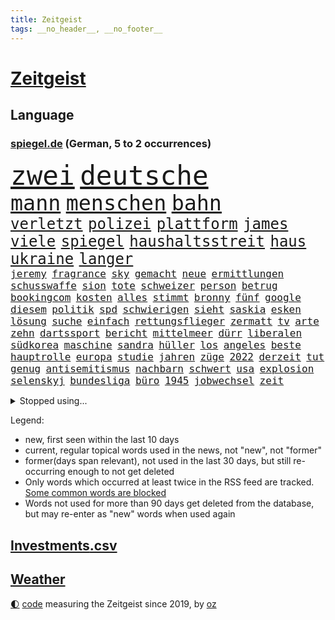 ```yaml
---
title: Zeitgeist
tags: __no_header__, __no_footer__
---
```


# [Zeitgeist](https://oliz.io/zeitgeist/)

## Language

<h3><a href="https://www.spiegel.de" target="_blank">spiegel.de</a> (German, 5 to 2 occurrences)</h3>
<p style="font-family:monospace">
<span style="font-size:32pt"><a href="news_links.html#zwei" class="current">zwei</a></span>
<span style="font-size:32pt"><a href="news_links.html#deutsche" class="current">deutsche</a></span>
<br>
<span style="font-size:25pt"><a href="news_links.html#mann" class="current">mann</a></span>
<span style="font-size:25pt"><a href="news_links.html#menschen" class="current">menschen</a></span>
<span style="font-size:25pt"><a href="news_links.html#bahn" class="current">bahn</a></span>
<br>
<span style="font-size:18pt"><a href="news_links.html#verletzt" class="current">verletzt</a></span>
<span style="font-size:18pt"><a href="news_links.html#polizei" class="current">polizei</a></span>
<span style="font-size:18pt"><a href="news_links.html#plattform" class="current">plattform</a></span>
<span style="font-size:18pt"><a href="news_links.html#james" class="current">james</a></span>
<span style="font-size:18pt"><a href="news_links.html#viele" class="current">viele</a></span>
<span style="font-size:18pt"><a href="news_links.html#spiegel" class="current">spiegel</a></span>
<span style="font-size:18pt"><a href="news_links.html#haushaltsstreit" class="current">haushaltsstreit</a></span>
<span style="font-size:18pt"><a href="news_links.html#haus" class="current">haus</a></span>
<span style="font-size:18pt"><a href="news_links.html#ukraine" class="current">ukraine</a></span>
<span style="font-size:18pt"><a href="news_links.html#langer" class="current">langer</a></span>
<br>
<span style="font-size:12pt"><a href="news_links.html#jeremy" class="current">jeremy</a></span>
<span style="font-size:12pt"><a href="news_links.html#fragrance" class="new">fragrance</a></span>
<span style="font-size:12pt"><a href="news_links.html#sky" class="current">sky</a></span>
<span style="font-size:12pt"><a href="news_links.html#gemacht" class="current">gemacht</a></span>
<span style="font-size:12pt"><a href="news_links.html#neue" class="current">neue</a></span>
<span style="font-size:12pt"><a href="news_links.html#ermittlungen" class="current">ermittlungen</a></span>
<span style="font-size:12pt"><a href="news_links.html#schusswaffe" class="current">schusswaffe</a></span>
<span style="font-size:12pt"><a href="news_links.html#sion" class="new">sion</a></span>
<span style="font-size:12pt"><a href="news_links.html#tote" class="current">tote</a></span>
<span style="font-size:12pt"><a href="news_links.html#schweizer" class="current">schweizer</a></span>
<span style="font-size:12pt"><a href="news_links.html#person" class="current">person</a></span>
<span style="font-size:12pt"><a href="news_links.html#betrug" class="current">betrug</a></span>
<span style="font-size:12pt"><a href="news_links.html#bookingcom" class="new">bookingcom</a></span>
<span style="font-size:12pt"><a href="news_links.html#kosten" class="current">kosten</a></span>
<span style="font-size:12pt"><a href="news_links.html#alles" class="current">alles</a></span>
<span style="font-size:12pt"><a href="news_links.html#stimmt" class="current">stimmt</a></span>
<span style="font-size:12pt"><a href="news_links.html#bronny" class="new">bronny</a></span>
<span style="font-size:12pt"><a href="news_links.html#fünf" class="current">fünf</a></span>
<span style="font-size:12pt"><a href="news_links.html#google" class="current">google</a></span>
<span style="font-size:12pt"><a href="news_links.html#diesem" class="current">diesem</a></span>
<span style="font-size:12pt"><a href="news_links.html#politik" class="current">politik</a></span>
<span style="font-size:12pt"><a href="news_links.html#spd" class="current">spd</a></span>
<span style="font-size:12pt"><a href="news_links.html#schwierigen" class="current">schwierigen</a></span>
<span style="font-size:12pt"><a href="news_links.html#sieht" class="current">sieht</a></span>
<span style="font-size:12pt"><a href="news_links.html#saskia" class="current">saskia</a></span>
<span style="font-size:12pt"><a href="news_links.html#esken" class="current">esken</a></span>
<span style="font-size:12pt"><a href="news_links.html#lösung" class="current">lösung</a></span>
<span style="font-size:12pt"><a href="news_links.html#suche" class="current">suche</a></span>
<span style="font-size:12pt"><a href="news_links.html#einfach" class="current">einfach</a></span>
<span style="font-size:12pt"><a href="news_links.html#rettungsflieger" class="new">rettungsflieger</a></span>
<span style="font-size:12pt"><a href="news_links.html#zermatt" class="current">zermatt</a></span>
<span style="font-size:12pt"><a href="news_links.html#tv" class="current">tv</a></span>
<span style="font-size:12pt"><a href="news_links.html#arte" class="current">arte</a></span>
<span style="font-size:12pt"><a href="news_links.html#zehn" class="current">zehn</a></span>
<span style="font-size:12pt"><a href="news_links.html#dartssport" class="new">dartssport</a></span>
<span style="font-size:12pt"><a href="news_links.html#bericht" class="current">bericht</a></span>
<span style="font-size:12pt"><a href="news_links.html#mittelmeer" class="current">mittelmeer</a></span>
<span style="font-size:12pt"><a href="news_links.html#dürr" class="current">dürr</a></span>
<span style="font-size:12pt"><a href="news_links.html#liberalen" class="current">liberalen</a></span>
<span style="font-size:12pt"><a href="news_links.html#südkorea" class="current">südkorea</a></span>
<span style="font-size:12pt"><a href="news_links.html#maschine" class="current">maschine</a></span>
<span style="font-size:12pt"><a href="news_links.html#sandra" class="current">sandra</a></span>
<span style="font-size:12pt"><a href="news_links.html#hüller" class="current">hüller</a></span>
<span style="font-size:12pt"><a href="news_links.html#los" class="current">los</a></span>
<span style="font-size:12pt"><a href="news_links.html#angeles" class="current">angeles</a></span>
<span style="font-size:12pt"><a href="news_links.html#beste" class="current">beste</a></span>
<span style="font-size:12pt"><a href="news_links.html#hauptrolle" class="current">hauptrolle</a></span>
<span style="font-size:12pt"><a href="news_links.html#europa" class="current">europa</a></span>
<span style="font-size:12pt"><a href="news_links.html#studie" class="current">studie</a></span>
<span style="font-size:12pt"><a href="news_links.html#jahren" class="current">jahren</a></span>
<span style="font-size:12pt"><a href="news_links.html#züge" class="current">züge</a></span>
<span style="font-size:12pt"><a href="news_links.html#2022" class="current">2022</a></span>
<span style="font-size:12pt"><a href="news_links.html#derzeit" class="current">derzeit</a></span>
<span style="font-size:12pt"><a href="news_links.html#tut" class="current">tut</a></span>
<span style="font-size:12pt"><a href="news_links.html#genug" class="current">genug</a></span>
<span style="font-size:12pt"><a href="news_links.html#antisemitismus" class="current">antisemitismus</a></span>
<span style="font-size:12pt"><a href="news_links.html#nachbarn" class="current">nachbarn</a></span>
<span style="font-size:12pt"><a href="news_links.html#schwert" class="new">schwert</a></span>
<span style="font-size:12pt"><a href="news_links.html#usa" class="current">usa</a></span>
<span style="font-size:12pt"><a href="news_links.html#explosion" class="current">explosion</a></span>
<span style="font-size:12pt"><a href="news_links.html#selenskyj" class="current">selenskyj</a></span>
<span style="font-size:12pt"><a href="news_links.html#bundesliga" class="current">bundesliga</a></span>
<span style="font-size:12pt"><a href="news_links.html#büro" class="current">büro</a></span>
<span style="font-size:12pt"><a href="news_links.html#1945" class="new">1945</a></span>
<span style="font-size:12pt"><a href="news_links.html#jobwechsel" class="current">jobwechsel</a></span>
<span style="font-size:12pt"><a href="news_links.html#zeit" class="current">zeit</a></span>
</p>
<details>
<summary>Stopped using...</summary>
<p class="former" style="font-size:12pt">
and(1145) dauerhaft(1145) reformen(1145) uhr(1145) anwalt(1144) enorm(1144) frankfurter(1144) überwinden(1144) arbeitsplatz(1143) enttäuscht(1143) verschoben(1143) befinden(1142) demonstranten(1142) facebook(1142) gemeinden(1142) kalifornien(1142) kennt(1142) männern(1142) niveau(1142) 2016(1141) bundespolizei(1141) chelsea(1141) hinterlassen(1141) innenministerium(1141) klare(1141) magdeburg(1141) regisseur(1141) wolfsburg(1141) anwohner(1140) aufgefordert(1140) begründung(1140) flugzeuge(1140) gemeinde(1140) pandemie(1140) sonne(1140) asche(1139) bitten(1139) ruhe(1139) seitdem(1139) verdachts(1139) arm(1138) bremer(1138) erfolge(1138) geliefert(1138) menge(1138) schlimmsten(1138) wünschen(1138) freut(1137) islamischen(1137) kündigen(1137) mengen(1137) müssten(1137) ursula(1137) weltwirtschaft(1137) west(1137) österreichischen(1137) august(1136) führerschein(1136) nachwuchs(1136) rest(1136) riss(1136) starken(1136) suspendiert(1136) üben(1136) australische(1135) belarussische(1135) bloß(1135) depressionen(1135) halle(1135) höher(1135) nahmen(1135) schildert(1135) zählen(1135) ankündigung(1134) ard(1134) hans(1134) tests(1134) tokio(1134) 400(1133) afrika(1133) litauen(1133) rat(1133) regen(1133) senkt(1133) werke(1133) runde(1132) bundesstaat(1131) käufer(1131) leyen(1131) nutzte(1131) spott(1130) verheerenden(1130) siegte(1129) störung(1129) verspielt(1129) betont(1128) euparlament(1128) gefragt(1128) herr(1128) mitteln(1128) reden(1128) umsatz(1128) e(1127) form(1127) genauso(1127) 10(1126) erkenntnisse(1126) porsche(1126) verbessert(1126) zugelassen(1126) entwickeln(1125) tragödie(1125) vorstellen(1125) eklat(1124) verbände(1123) wien(1123) erwischt(1122) schwierige(1121) geschäftsführer(1120) patient(1120) voraussetzungen(1120) außerhalb(1119) eigenes(1119) überschwemmungen(1117) apps(1116) hafen(1114) heftiger(1114) erstochen(1112) griechischen(1109) uhaft(1107) teilt(1106) benötigen(1104) schützt(1103) karten(1102) staatlichen(1101) überfall(1097) bewegt(1096) einblicke(1091) günther(1091) rakete(1086) langem(1078) blinken(1076) flog(1076) offener(1076) marine(1073) gewinne(1042) lehrerin(1017) airline(951) lediglich(926) australischen(864) autoren(864) befürwortet(835) beeinträchtigt(833) russischem(828) drauf(823) moderner(812) machtübernahme(808) gehälter(806) hawaii(806) eindeutig(805) gefiel(801) erreichte(797) offene(796) fehlender(792) spiegelkorrespondent(789) großbank(784) australiens(780) abhängigkeit(779) energiekosten(778) gefeuert(777) russisches(753) unbekannter(752) härte(751) benutzt(750) gestört(738) auge(734) laura(732) kiews(726) gesteckt(720) stephen(719) angekündigte(715) beschossen(714) klappt(706) rasch(704) verteuert(703) möchten(701) geschah(696) waffenlieferungen(688) verpflichtung(687) krim(684) wolf(684) untergang(680) explosionen(677) match(677) euch(668) 2014(661) fehlverhalten(651) unwetter(645) abseits(644) benötigt(640) 98(638) absagen(638) abgeschafft(632) arbeitszeit(628) kasse(614) rezession(614) bewusst(613) saporischschja(612) hochschule(611) patrick(611) flüchten(604) spart(596) auslöser(593) herrschte(593) humor(588) spannung(587) weitermachen(585) nachfolgerin(583) besetzen(580) ufer(574) heiß(571) versöhnung(571) prominenten(562) unterliegt(559) würdigt(558) exuspräsident(548) budapest(546) debattiert(546) 8(545) 54(537) lob(536) irgendwann(534) kaffee(529) yorks(527) youtube(525) ängste(522) feuert(518) baum(515) nahrung(515) kostete(513) riesig(510) 16jähriger(505) jemals(505) krebserkrankung(505) erlegen(504) berlinneukölln(500) fassungslos(500) anruf(499) tode(487) offenlegen(484) angespannt(483) antony(482) träume(482) notruf(481) werben(479) aufbau(474) offizielle(474) führten(473) sperren(469) hände(466) pleiten(465) ukrainerusslandnews(465) größeres(462) wunderbar(461) entkommen(459) herunter(459) okay(459) heikle(458) gott(456) klettert(455) lettland(451) richtete(445) kontroverse(437) praktisch(434) francisco(431) branchen(430) sohnes(427) eingriff(426) kompliziert(422) immobilienkonzern(420) adidas(419) abzug(418) bruch(416) ausgegeben(410) ratten(397) gegessen(388) beantragen(387) prangert(380) apples(378) heinrich(378) adolf(377) spielzeug(377) credit(376) suisse(376) 21jährige(375) reichlich(372) milliardenverlust(371) stimmten(368) einstige(367) skepsis(365) landesweiten(362) technische(359) wiederholen(354) text(350) durcheinander(349) marcel(349) erstickt(348) muster(347) emails(346) segeln(345) verschafft(343) escooter(340) gekündigt(340) dritter(339) konzernchef(336) einkaufszentrum(335) beheben(334) sensation(334) aggressiv(333) tourismus(329) beliebter(328) gegründet(327) zehnte(326) regenfälle(325) csupolitiker(324) revision(324) immobilienpreise(322) pokal(322) satellitenbild(322) aussieht(320) sammlung(320) täglichen(319) statistik(318) rüstet(317) erlag(316) gedenken(314) fernando(312) hilfsorganisation(312) initiative(312) umfasst(307) befasst(306) schwache(301) neunzigerjahren(299) nicolas(299) inseln(297) verbrennt(293) paket(292) segelboot(291) sätze(288) tarifverhandlungen(288) schweres(286) baltikum(285) schleswigholsteins(284) dienen(281) dfbpokal(278) zaun(277) einheimischen(276) premiers(276) politikwissenschaftler(274) komplizen(271) umstellung(270) niger(269) uhren(269) amtskollege(268) grafiken(266) ausweitung(265) potenzial(265) gegenoffensive(263) mund(263) aktualisiert(262) schwangerschaftsabbrüche(261) duisburg(259) slowenien(257) kreativ(255) obduziert(255) wänden(255) ungeklärt(254) 55jährige(253) aldi(253) zurückgeben(253) hohes(251) sterbehilfe(249) zwist(249) bildschirm(248) räuber(247) rügen(247) aktie(245) beides(245) bundesverwaltungsgericht(244) protestaktion(244) verblüffenden(242) geflüchtet(241) gegenwind(241) kaufkraft(241) social(241) unterschiede(241) kampfjet(240) schließung(240) segeljacht(240) aktueller(239) duschen(238) einspruch(238) krachte(238) obduktion(238) portal(238) wohnen(238) defekt(237) angeschossen(236) schnellere(236) länderspiele(235) ubs(234) breites(233) eintreffen(232) zentrales(232) hakenkreuze(231) schleuser(231) kader(230) bewährung(229) konzentrieren(228) fußballverband(227) minderjähriger(223) unseres(221) 1974(220) breite(219) alexandria(218) prämien(217) chips(216) usamerikanische(216) beleidigung(215) bundestrainerin(215) fußballbund(215) geflüchteter(215) münchens(215) gedenkt(214) normalen(214) alarmbereitschaft(213) hinterließ(213) heimatstadt(212) kfw(212) spürt(212) tennisspielerin(211) durften(209) urlauber(209) votum(208) notarzt(207) aufgerollt(203) begleitete(203) dir(203) grundlage(203) unzureichend(202) innovation(201) gekappt(200) attraktion(199) diebstahl(199) edeka(199) selbstversuch(198) dienste(197) mühe(197) benannt(195) lüneburg(195) problematisch(195) rechter(195) besiegte(194) heizungsgesetz(194) nötigen(194) dreifach(193) mantel(193) 26jährige(191) tegernsee(191) umstieg(191) verwechselt(191) angemessene(190) motto(190) vergabe(190) südkoreas(189) energieintensive(188) inhaftierte(187) accessoire(186) untergebracht(186) brannte(185) kalifornischen(185) jüdischer(183) gewannen(182) gesellschaftlichen(180) schiefgehen(180) mobilität(179) überflutete(179) angelegt(178) erneuerbarer(178) email(177) brandstiftung(176) bürgern(176) strache(176) befragt(175) einbestellt(175) soldatinnen(175) blicke(174) entgehen(173) titelgewinn(172) friedhof(171) menschlicher(171) verdächtig(171) wirtschaftlich(171) amazongründer(170) schwieg(170) unterschiedliche(170) 11000(169) erkennt(169) gasspeicher(169) pakt(169) budget(168) co₂emissionen(168) treffe(168) website(168) fürth(167) greuther(167) 77(166) abgenommen(166) flugbetrieb(166) leichte(166) passende(164) intensive(163) kurzer(163) rasen(163) like(162) widerstands(162) installation(161) lok(161) wiederentdeckt(161) richtlinien(160) amerikanern(159) berechnungen(159) defensive(158) motorrad(158) spahn(158) 35jährigen(157) tatverdächtig(157) auswärtigen(154) telefon(154) makkabi(153) versammlung(153) nachkommen(152) rechtsradikalen(152) hinziehen(151) toronto(151) plakate(150) benachteiligt(149) ehre(148) feierabend(148) gespült(148) lebenshaltungskosten(148) metachef(148) flüchtlingen(147) monatelangem(147) toskana(146) geschäfts(145) lud(145) schnappt(145) unwettern(144) wehen(144) jemanden(143) preiserhöhung(143) queere(143) chipfabrik(142) energieverbrauch(142) länderspielen(142) benötigten(141) kanadischem(141) geteilt(139) parteifreunde(139) vorrücken(139) ausgestorben(138) effizienter(137) oktoberfest(137) victoria(136) pass(135) verfilmt(135) vorzeitigen(135) krankenhauses(134) mitschüler(134) schlaganfall(134) rewe(133) durchschnitt(132) schmerzhaft(132) vorort(132) strotzt(131) zelt(131) analysieren(130) diskriminierung(130) zweitgrößten(130) beeinträchtigen(129) bestseller(129) selbstbewusst(129) gasriesen(128) krankenwagen(128) kylie(128) schlimmer(128) highway(127) polizeistreife(127) beigesetzt(126) irritierte(126) handlungsbedarf(125) industriestrompreis(125) lösten(125) flüchtlingslager(124) planet(124) carolin(123) georgia(123) immobilienmarkt(123) islamistische(123) 1972(122) designer(122) forschern(122) black(121) sturmtief(121) behandeln(119) siebenmal(119) froh(118) terroranschläge(118) unzählige(118) öffentliches(118) flächen(117) fremde(117) iphone(117) rekordtransfer(117) demonstrant(115) kleidungsstück(115) treppe(115) 72jährige(114) angabe(114) britney(114) fahrzeugen(114) spears(114) ökonomisch(114) flüchtet(113) erwischte(112) impfung(112) masche(112) pennsylvania(112) standorten(111) geheimer(110) costa(109) durchschnittliche(109) exxon(109) stoppte(109) gezündet(108) liebeskummer(108) instagrampost(107) profitabel(107) riskanten(107) kittel(106) schreckt(106) techunternehmen(105) winde(105) fing(104) kiesewetter(104) akute(103) europaweit(103) recklinghausen(103) ausnahmezustand(102) rettungswagen(102) roderich(102) arizona(101) austragen(101) dfbkader(101) geschätzt(101) schmerzhaften(101) handschlag(100) pablo(100) abgeschnitten(99) fahrschein(99) kohleausstieg(99) komplizierte(99) reserve(99) ehrung(98) empfindet(98) erfolgreicher(98) exfrau(98) entwicklungshilfe(97) friedensnobelpreisträgerin(97) geplatzte(97) putschisten(97) rekordjahr(97) usfernsehen(97) wandte(97) langeweile(96) gebürtige(95) kanarische(95) siri(95) wolff(95) überstunden(95) chefinnen(94) ablehnen(93) digitalen(93) hartes(93) tankstelle(93) uber(93) alexa(92) aufwendigen(92) fastfoodkette(92) künstlerischen(92) versicherungen(92) entsorgen(91) gezerre(90) hundebesitzer(90) jahresbericht(90) leinwand(90) rennstrecke(90) wework(90) außerordentlichen(89) heftigem(89) rechtsextremisten(89) rinder(89) ruder(89) superreiche(89) verkohlte(89) beute(88) durchbrochen(88) exminister(88) kundin(88) notübernahme(88) verzehr(88) baku(87) dorn(87) flugbereitschaft(87) sperre(87) buschbrände(86) drogenboss(86) erklommen(86) geheimdienstchef(86) gekürzt(86) jared(86) leto(86) nachzahlen(86) ticketpreise(86) todesursache(86) trotzte(86) 43jähriger(85) beherbergt(85) dienstwaffe(85) gestiegenen(85) heidelberger(85) michigan(85) schärfste(85) webbteleskops(85) ärgert(85) bankmanfried(84) betrunkene(84) endgültigen(84) hall(84) nordisk(84) novo(84) ruhmeshalle(84) vielfach(84) anker(83) arzneimittelproduktion(83) autobranche(83) coole(83) erbgut(83) nordkoreas(83) radman(83) allgäuer(82) bezweifeln(82) makeup(82) rtlmoderator(82) schulpflicht(82) schusswaffenangriff(82) steuerbetrug(82) unterhält(82) beliebtesten(81) cduvize(81) gegriffen(81) harald(81) modernisierung(81) patientendaten(81) ötzi(81) betrunken(80) bombenanschlag(80) bundespartei(80) hansgeorg(80) kontrollverlust(80) maaßen(80) sarkozy(80) schwänzen(80) stromkosten(80) bghurteil(79) footballprofi(79) gecko(79) rekordtief(79) väter(79) zusammengebrochen(79) 52jährige(78) bootsfahrt(78) disziplin(78) erkaufen(78) nachsehen(78) nintendo(78) oppositionschef(78) spezialeinheit(78) erweitern(77) eugesetz(77) exverfassungsschutzchef(77) sicherheitsorgane(77) angehören(76) friedlichen(76) gerhart(76) hamsterrad(76) reformiert(76) staatsangehörigkeit(76) verbrannte(76) verübt(76) neuauflage(75) sonnenschein(75) umbringen(75) verpflichtungen(75) deborah(74) gelesen(74) herauszuholen(74) jusos(74) kryptostar(74) kussskandal(74) spdgeneralsekretär(74) unvorstellbar(74) uswahl(74) diebstählen(73) dringenden(73) einstecken(73) explodierte(73) kühl(73) me(73) einflussreiche(72) enthielt(72) fußballfans(72) isolierte(72) schockierte(72) seht(72) staatsbibliothek(72) abhalten(71) bayernspieler(71) kollabierte(71) kussattacke(71) privatfernsehen(71) seltenes(71) staatsschulden(71) strompreis(71) versenkte(71) übergriffig(71) achtzigerjahren(70) darstellen(70) herkunftsländern(70) kebekus(70) fangen(69) funde(69) beantworten(68) gravierend(68) people(68) schlechtesten(68) stacheldraht(68) wurm(68) 12000(67) 2001(67) biopic(67) buschfeuer(67) jährt(67) mikrochip(67) auszahlen(66) morddrohungen(66) ohio(66) bergkarabach(65) comedian(65) deutschlandtempo(65) dozent(65) ludwigshafen(65) too(65) 133(64) atomwaffentests(64) ausreden(64) chiemgau(64) echo(64) eingeschränkt(64) glänzt(64) paddelte(64) wehrpflicht(64) heinsberg(63) holocaustüberlebende(63) identifizierung(63) infos(63) krause(63) kürt(63) nevada(63) sammer(63) scholz'(63) sevilla(63) transfercoup(63) ausländischem(62) bundesligaprofi(62) burning(62) eigentlichen(62) g7(62) gearbeitet(62) glasfaser(62) heimspiel(62) hässliches(62) töteten(62) entziehen(61) kluge(61) mehren(61) umweltschützern(61) zelte(61) außergewöhnliche(60) doppelmoral(60) israelitischen(60) kultusgemeinde(60) kzgedenkstätte(60) kzgedenkstätten(60) lebende(60) luftraums(60) namensänderung(60) umkleidekabine(60) verblüffend(60) berüchtigten(59) demoliert(59) mehrmals(59) millionenmarke(59) polizeiauto(59) polyamore(59) scheiben(59) sportwelt(59) stromsteuer(59) atomschlag(58) klangvollen(58) lösegeld(58) spezialkräften(58) antisemitischer(57) ehesten(57) kenntnis(57) sportlich(57) verbrachte(57) 9/11(56) abtreibungen(56) berüchtigte(56) chat(56) halloween(56) unausweichlich(56) verbrennungen(56) abgeschreckt(55) haakon(55) nflspiel(55) revolutionswächter(55) schiebt(55) schotten(55) verschlossenen(55) bay(54) benennen(54) egger(54) kampfgebiet(54) kreationen(54) linden(54) milliardärin(54) mitbringen(54) montpellier(54) nationalsozialisten(54) rekordbüchern(54) steuererklärung(54) anhaltend(53) erzrivale(53) geiselnehmer(53) gelebt(53) komiker(53) kommissionspräsidentin(53) unogeneralversammlung(53) zerstörerische(53) ei(52) feuerwehreinsatz(52) gesundheitsministerium(52) massives(52) roll(52) surft(52) transporter(52) richtern(51) unfaire(51) weinen(51) saisonniederlage(50) schulhof(50) affen(49) blinder(49) handynetzes(49) helmutkohlallee(49) mobbing(49) steuerung(49) tournee(49) abgasnorm(48) abzugeben(48) einiger(48) flüchtlingsunterkunft(48) import(48) interaktive(48) northern(48) nähern(48) rekordzahl(48) schockt(48) antiterroroperation(47) auftritten(47) chatgpthersteller(47) chevron(47) einflussreichen(47) gestiegener(47) kurzfilm(47) loriot(47) medizinische(47) rettig(47) armenischen(46) bist(46) botschaftspersonal(46) familiäre(46) gerechnet(46) kanadier(46) nervös(46) salman(46) studierendenwerk(46) 74jährige(45) finals(45) üppigen(45) hackerangriff(44) haftbefehle(44) insektensterben(44) ocasiocortez(44) radikaler(44) zuzug(44) ausgebauten(43) bedauern(43) del(43) ottawa(43) psgfans(43) qualifizieren(43) taugen(43) 38jährige(42) fassade(42) gespeichert(42) klassenzimmer(42) laufsteg(42) zusammenstöße(42) ablehnung(41) hurricane(41) leipziger(41) entkommt(40) gefahndet(40) mccartney(40) porträtiert(40) verhungert(40) zugesagt(40) zynisch(40) 24jähriger(39) 25jährige(39) bevorstehen(39) förderbank(39) gehindert(39) hinterkopf(39) männerfreundschaft(39) offline(39) usbörsenaufsicht(39) woman(39) abgemeldet(38) allheilmittel(38) enormer(38) olympiaqualifikation(38) portion(38) terrors(38) wiedervereinigung(38) biss(37) handball(37) literarische(37) streifenwagen(37) teilung(37) vandalismus(37) csulandesgruppenchef(36) demontiert(36) dobrindt(36) jugendklub(36) überdurchschnittliches(36) dunklen(35) finanzhilfen(35) irreguläre(35) langjähriger(35) medium(35) milliardenschwerer(35) neuerungen(35) westeuropa(35) zeitinterview(35) blutvergießen(34) demokratin(34) geschleudert(34) kaufhaus(34) kryptoguru(34) ministerpräsidentenkonferenz(34) rennstall(34) strandet(34) tatorts(34) vorindustriellen(34) antreibt(33) auswerten(33) betrugsprozess(33) einsätzen(33) gibson(33) steuerreform(33) umzugehen(33) asylsuchenden(32) beziehungsstreit(32) schnellste(32) sonntagsfrage(32) werft(32) diplomatin(31) echter(31) festlegen(31) geschworenen(31) waschen(31) wirkten(31) gerast(30) gescheiterte(30) hamasüberfall(30) late(30) ratlos(30) todesopfern(30) willkommen(30) wu(30) asylkurs(29) emotionaler(29) hilfsgelder(29) lokalpolitiker(29) predator(29) ratschläge(29) rock(29) schlussphase(29) schwächelnden(29) vage(29) angeschlagen(28) augstein(28) benannten(28) evo(28) kingdom(28) köstliche(28) rudolf(28) spiegelgründer(28) 1985(27) adania(27) antiisraelische(27) buchmesse(27) bundes(27) gedrückt(27) geschleust(27) israelfeinde(27) plattenfirma(27) propalästinensische(27) shibli(27) taschenmesser(27) files(26) kampfbrigade(26) kigenerierte(26) misslang(26) rathäuser(26) ticketbuchung(26) eingedrungen(25) einwohnern(25) endlosen(25) fünfprozenthürde(25) hollywoodstars(25) israelnews(25) rechtfertigung(25) sympathien(25) verreisen(25) gütersparte(24) haifa(24) rekordwert(24) schafe(24) vorgesorgt(24) yoni(24) bezahlkarte(23) children(23) erhob(23) erlebnisse(23) flag(23) freue(23) jenner(23) propalästinademos(23) save(23) agiert(22) aufreger(22) autolobby(22) bundesumweltministerin(22) israelisches(22) machbare(22) deutschlandreise(21) familienmitglied(21) mutprobe(21) nachbar(21) neuntklässler(21) reiselust(21) schranke(21) sicherheitsgründen(21) tatortvote(21) transplantation(21) absichern(20) anleihen(20) apparat(20) beirut(20) hilfslieferungen(20) kanaren(20) odyssee(20) sophia(20) unfähigkeit(20) verschollenes(20) überholmanöver(20) angegriffene(19) hoffnungslosigkeit(19) mazraoui(19) noussair(19) wandergruppe(19) 1938(18) abschneiden(18) besitzerin(18) bo(18) hasst(18) koalitionsvertrag(18) küssen(18) mindeststeuer(18) natürliches(18) planungsbeschleunigung(18) precht(18) sturmflut(18) zurückkehrte(18) charts(17) notwendigkeit(17) strategien(17) toben(17) tochterfirma(17) 1966(16) emirat(16) hamasstellungen(16) dortmunds(15) fortlaufend(15) fähig(15) generalstaatsanwaltschaft(15) grauen(15) mitgestalten(15) niedrigsten(15) nikola(15) verschleppung(15) visualisierungen(15) abo(14) arye(14) biber(14) cnninterview(14) generalstaatsanwältin(14) gesurft(14) jomkippurkrieg(14) klebt(14) premiumabo(14) raptors(14) shalicar(14) strafmaßnahmen(14) tabelle(14) werbespots(14) appellierte(13) attraktiver(13) ausführlich(13) autobiografie(13) escobar(13) klingen(13) marc(13) sabine(13) schwört(13) terminplanung(13) erholungsurlaub(12) kritischer(12) kulturszene(12) mär(12) ostseesturmflut(12) positioniert(12) bruchsal(11) israelhamas(11) komfortzone(11) luftangriff(11) mangelhaft(11) perry(11)
</p>
</details>
<p>Legend:
<ul>
<li><span class="new">new</span>, first seen within the last 10 days</li>
<li><span class="current">current</span>, regular topical words used in the news, not "new", not "former"</li>
<li><span class="former">former(days span relevant)</span>, not used in the last 30 days, but still re-occurring enough to not get deleted</li>
<li>Only words which occurred at least twice in the RSS feed are tracked. <a href="language/filters.py">Some common words are blocked</a></li>
<li>Words not used for more than 90 days get deleted from the database, but may re-enter as "new" words when used again</li>
</ul>
</p>

## [Investments](investments.html)[.csv](investments.csv)

## [Weather](weather.html)

<footer>
<a href="javascript:toggleTheme()" class="nav">🌓</a>
<a href="https://github.com/ooz/zeitgeist">code</a> measuring the Zeitgeist since 2019, by <a href="https://oliz.io">oz</a>
</footer>
